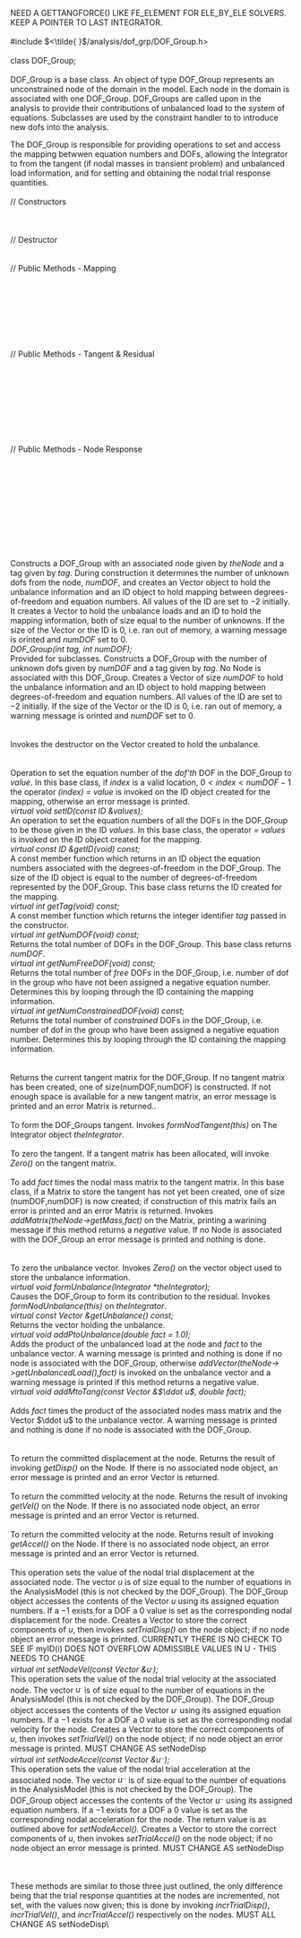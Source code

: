 NEED A GETTANGFORCE() LIKE FE_ELEMENT FOR ELE_BY_ELE SOLVERS. KEEP A
POINTER TO LAST INTEGRATOR.\
\
\#include $<\tilde{ }$/analysis/dof_grp/DOF_Group.h$>$\
\
class DOF_Group;\
\
DOF_Group is a base class. An object of type DOF_Group represents an
unconstrained node of the domain in the model. Each node in the domain
is associated with one DOF_Group. DOF_Groups are called upon in the
analysis to provide their contributions of unbalanced load to the system
of equations. Subclasses are used by the constraint handler to to
introduce new dofs into the analysis.

The DOF_Group is responsible for providing operations to set and access
the mapping betwwen equation numbers and DOFs, allowing the Integrator
to from the tangent (if nodal masses in transient problem) and
unbalanced load information, and for setting and obtaining the nodal
trial response quantities.\
\
// Constructors\
\
\
\
// Destructor\
\
\
// Public Methods - Mapping\
\
\
\
\
\
\
\
\
// Public Methods - Tangent & Residual\
\
\
\
\
\
\
\
\
\
// Public Methods - Node Response\
\
\
\
\
\
\
\
\
\
\
\
Constructs a DOF_Group with an associated node given by *theNode* and a
tag given by *tag*. During construction it determines the number of
unknown dofs from the node, *numDOF*, and creates an Vector object to
hold the unbalance information and an ID object to hold mapping between
degrees-of-freedom and equation numbers. All values of the ID are set to
$-2$ initially. It creates a Vector to hold the unbalance loads and an
ID to hold the mapping information, both of size equal to the number of
unknowns. If the size of the Vector or the ID is $0$, i.e. ran out of
memory, a warning message is orinted and *numDOF* set to $0$.\
*DOF_Group(int tag, int numDOF);*\
Provided for subclasses. Constructs a DOF_Group with the number of
unknown dofs given by *numDOF* and a tag given by *tag*. No Node is
associated with this DOF_Group. Creates a Vector of size *numDOF* to
hold the unbalance information and an ID object to hold mapping between
degrees-of-freedom and equation numbers. All values of the ID are set to
$-2$ initially. If the size of the Vector or the ID is $0$, i.e. ran out
of memory, a warning message is orinted and *numDOF* set to $0$.\
\
\
Invokes the destructor on the Vector created to hold the unbalance.\
\
\
Operation to set the equation number of the *dof'th* DOF in the
DOF_Group to *value*. In this base class, if *index* is a valid
location, $0 < index < numDOF-1$ the operator *(index) = value* is
invoked on the ID object created for the mapping, otherwise an error
message is printed.\
*virtual void setID(const ID &values);*\
An operation to set the equation numbers of all the DOFs in the
DOF_Group to be those given in the ID *values*. In this base class, the
operator *= values* is invoked on the ID object created for the
mapping.\
*virtual const ID &getID(void) const;*\
A const member function which returns in an ID object the equation
numbers associated with the degrees-of-freedom in the DOF_Group. The
size of the ID object is equal to the number of degrees-of-freedom
represented by the DOF_Group. This base class returns the ID created for
the mapping.\
*virtual int getTag(void) const;*\
A const member function which returns the integer identifier *tag*
passed in the constructor.\
*virtual int getNumDOF(void) const;*\
Returns the total number of DOFs in the DOF_Group. This base class
returns *numDOF*.\
*virtual int getNumFreeDOF(void) const;*\
Returns the total number of *free* DOFs in the DOF_Group, i.e. number of
dof in the group who have not been assigned a negative equation number.
Determines this by looping through the ID containing the mapping
information.\
*virtual int getNumConstrainedDOF(void) const;*\
Returns the total number of *constrained* DOFs in the DOF_Group, i.e.
number of dof in the group who have been assigned a negative equation
number. Determines this by looping through the ID containing the mapping
information.\
\
\
Returns the current tangent matrix for the DOF_Group. If no tangent
matrix has been created, one of size(numDOF,numDOF) is constructed. If
not enough space is available for a new tangent matrix, an error message
is printed and an error Matrix is returned..\
\
To form the DOF_Groups tangent. Invokes *formNodTangent(this)* on The
Integrator object *theIntegrator*.\
\
To zero the tangent. If a tangent matrix has been allocated, will invoke
*Zero()* on the tangent matrix.\
\
To add *fact* times the nodal mass matrix to the tangent matrix. In this
base class, if a Matrix to store the tangent has not yet been created,
one of size (numDOF,numDOF) is now created; if construction of this
matrix fails an error is printed and an error Matrix is returned.
Invokes *addMatrix(theNode-$>$getMass,fact)* on the Matrix, printing a
warining message if this method returns a $negative$ value. If no Node
is associated with the DOF_Group an error message is printed and nothing
is done.\
\
\
To zero the unbalance vector. Invokes *Zero()* on the vector object used
to store the unbalance information.\
*virtual void formUnbalance(Integrator \*theIntegrator);* \
Causes the DOF_Group to form its contribution to the residual. Invokes
*formNodUnbalance(this)* on *theIntegrator*.\
*virtual const Vector &getUnbalance() const;* \
Returns the vector holding the unbalance.\
*virtual void addPtoUnbalance(double fact = 1.0);*\
Adds the product of the unbalanced load at the node and *fact* to the
unbalance vector. A warning message is printed and nothing is done if no
node is associated with the DOF_Group, otherwise
*addVector(theNode-$>$getUnbalancedLoad(),fact)* is invoked on the
unbalance vector and a warning message is printed if this method returns
a negative value.\
*virtual void addMtoTang(const Vector &$\ddot u$, double fact);*\
\
Adds *fact* times the product of the associated nodes mass matrix and
the Vector $\ddot u$ to the unbalance vector. A warning message is
printed and nothing is done if no node is associated with the
DOF_Group.\
\
\
To return the committed displacement at the node. Returns the result of
invoking *getDisp()* on the Node. If there is no associated node object,
an error message is printed and an error Vector is returned.\
\
To return the committed velocity at the node. Returns the result of
invoking *getVel()* on the Node. If there is no associated node object,
an error message is printed and an error Vector is returned.\
\
To return the committed velocity at the node. Returns result of invoking
*getAccel()* on the Node. If there is no associated node object, an
error message is printed and an error Vector is returned.\
\
This operation sets the value of the nodal trial displacement at the
associated node. The vector *u* is of size equal to the number of
equations in the AnalysisModel (this is not checked by the DOF_Group).
The DOF_Group object accesses the contents of the Vector *u* using its
assigned equation numbers. If a $-1$ exists for a DOF a $0$ value is set
as the corresponding nodal displacement for the node. Creates a Vector
to store the correct components of *u*, then invokes *setTrialDisp()* on
the node object; if no node object an error message is printed.
CURRENTLY THERE IS NO CHECK TO SEE IF myID(i) DOES NOT OVERFLOW
ADMISSIBLE VALUES IN U - THIS NEEDS TO CHANGE\
*virtual int setNodeVel(const Vector &$u^{.}$);*\
This operation sets the value of the nodal trial velocity at the
associated node. The vector *$u^{.}$* is of size equal to the number of
equations in the AnalysisModel (this is not checked by the DOF_Group).
The DOF_Group object accesses the contents of the Vector *$u^{.}$* using
its assigned equation numbers. If a $-1$ exists for a DOF a $0$ value is
set as the corresponding nodal velocity for the node. Creates a Vector
to store the correct components of *u*, then invokes *setTrialVel()* on
the node object; if no node object an error message is printed. MUST
CHANGE AS setNodeDisp\
*virtual int setNodeAccel(const Vector &$u^{..}$);*\
This operation sets the value of the nodal trial acceleration at the
associated node. The vector *$u^{..}$* is of size equal to the number of
equations in the AnalysisModel (this is not checked by the DOF_Group).
The DOF_Group object accesses the contents of the Vector *$u^{..}$*
using its assigned equation numbers. If a $-1$ exists for a DOF a $0$
value is set as the corresponding nodal acceleration for the node. The
return value is as outlined above for *setNodeAccel().* Creates a Vector
to store the correct components of *u*, then invokes *setTrialAccel()*
on the node object; if no node object an error message is printed. MUST
CHANGE AS setNodeDisp\
\
\
\
These methods are similar to those three just outlined, the only
difference being that the trial response quantities at the nodes are
incremented, not set, with the values now given; this is done by
invoking *incrTrialDisp()*, *incrTrialVel()*, and *incrTrialAccel()*
respectively on the nodes. MUST ALL CHANGE AS setNodeDisp\
